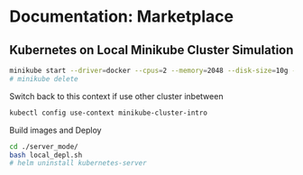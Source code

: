 # Documentation: Marketplace

## Kubernetes on Local Minikube Cluster Simulation

```bash
minikube start --driver=docker --cpus=2 --memory=2048 --disk-size=10g --profile=minikube-cluster-intro
# minikube delete
```

Switch back to this context if use other cluster inbetween
```bash
kubectl config use-context minikube-cluster-intro
```

Build images and Deploy
```bash
cd ./server_mode/
bash local_depl.sh
# helm uninstall kubernetes-server
```